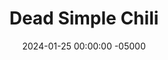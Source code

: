 ---
layout: post
title:  "Dead Simple Chili"
date:   2024-01-25 00:00:00 -05000
categories: 
- Recipes
- Meme Recipes
permalink: /recipes/dead-simple-chili
image: /assets/Food/Meme/Chili/dead-chili.jpg
ing: deadchili-ing
facts: deadchili-facts
Prep: 5
Rest: 
Cook: 480
Source1: 
Source2: 
tags: 
- chili powder
- beans
- kidney bean
- black bean
- pinto bean
- slow cook
- crockpot
- crockpot
- slow cooker
- tomato
- crushed tomato
- diced green chiles
- diced chiles
Description: I was bored once and wanted to make possibly the simplest recipe ever. This chili is so easy that even a doorhanger could do it. No measuring, no cutting, just dump stuff in and go. It used an entire small container of chili powder, couldn't get any simpler than that lmao.
Instructions: 
- Open all your containers<br><br>
- <center><img src="/assets/Food/Meme/Chili/dead-chili-1.jpg" alt="" class="instruction-image"></center><br>

- Dump in and mix (don't drain anything)<br><br>

- Cook covered on low for 8 hours. Divide into containers
---